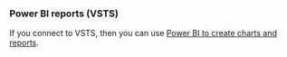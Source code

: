 
<a id="powerbi-reports"></a>
### Power BI reports (VSTS)  
If you connect to VSTS, then you can use [Power BI to create charts and reports](/vsts/report/powerbi/data-connector-connect). 


